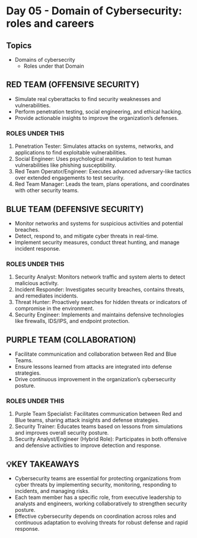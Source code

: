 # Day 05 - Domain of Cybersecurity: roles and careers
## Topics
- Domains of cybersecrity
    - Roles under that Domain

## RED TEAM (OFFENSIVE SECURITY)
- Simulate real cyberattacks to find security weaknesses and vulnerabilities.
- Perform penetration testing, social engineering, and ethical hacking.
- Provide actionable insights to improve the organization’s defenses.

### ROLES UNDER THIS
1. Penetration Tester: Simulates attacks on systems, networks, and applications to find exploitable vulnerabilities.
2. Social Engineer: Uses psychological manipulation to test human vulnerabilities like phishing susceptibility.
3. Red Team Operator/Engineer: Executes advanced adversary-like tactics over extended engagements to test security.
5. Red Team Manager: Leads the team, plans operations, and coordinates with other security teams.

## BLUE TEAM (DEFENSIVE SECURITY)
- Monitor networks and systems for suspicious activities and potential breaches.
- Detect, respond to, and mitigate cyber threats in real-time.
- Implement security measures, conduct threat hunting, and manage incident response.

### ROLES UNDER THIS
1. Security Analyst: Monitors network traffic and system alerts to detect malicious activity.
2. Incident Responder: Investigates security breaches, contains threats, and remediates incidents.
3. Threat Hunter: Proactively searches for hidden threats or indicators of compromise in the environment.
4. Security Engineer: Implements and maintains defensive technologies like firewalls, IDS/IPS, and endpoint protection.

## PURPLE TEAM (COLLABORATION)
- Facilitate communication and collaboration between Red and Blue Teams.
- Ensure lessons learned from attacks are integrated into defense strategies.
- Drive continuous improvement in the organization’s cybersecurity posture.

### ROLES UNDER THIS
1. Purple Team Specialist: Facilitates communication between Red and Blue teams, sharing attack insights and defense strategies.
2. Security Trainer: Educates teams based on lessons from simulations and improves overall security posture.
3. Security Analyst/Engineer (Hybrid Role): Participates in both offensive and defensive activities to improve detection and response.

## 💡KEY TAKEAWAYS
- Cybersecurity teams are essential for protecting organizations from cyber threats by implementing security, monitoring, responding to incidents, and managing risks.
- Each team member has a specific role, from executive leadership to analysts and engineers, working collaboratively to strengthen security posture.
- Effective cybersecurity depends on coordination across roles and continuous adaptation to evolving threats for robust defense and rapid response.
